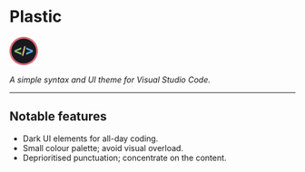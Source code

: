 # Plastic

<img src="images/logo.png" width="50" height="50" alt="Logo">

_A simple syntax and UI theme for Visual Studio Code._

---

## Notable features

* Dark UI elements for all-day coding.
* Small colour palette; avoid visual overload.
* Deprioritised punctuation; concentrate on the content.
